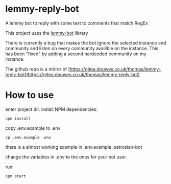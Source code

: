# lemmy-reply-bot

A lemmy bot to reply with some text to comments that match RegEx

This project uses the [lemmy-bot](https://github.com/SleeplessOne1917/lemmy-bot) library  

There is currently a bug that makes the bot ignore the selected instance and community and listen on every community availible on the instance. This has been "fixed" by adding a second hardcoded community on my instance.

The github repo is a mirror of [https://gitea.douwes.co.uk/thomas/lemmy-reply-bot](https://gitea.douwes.co.uk/thomas/lemmy-reply-bot)

# How to use
enter project dir.
install NPM dependencies:
```
npm install
```

copy .env.example to .env
```
cp .env.example .env
```
there is a almost working example in .env.example_petrosian-bot

change the variables in .env to the ones for your bot user.

run:
```
npm start
```